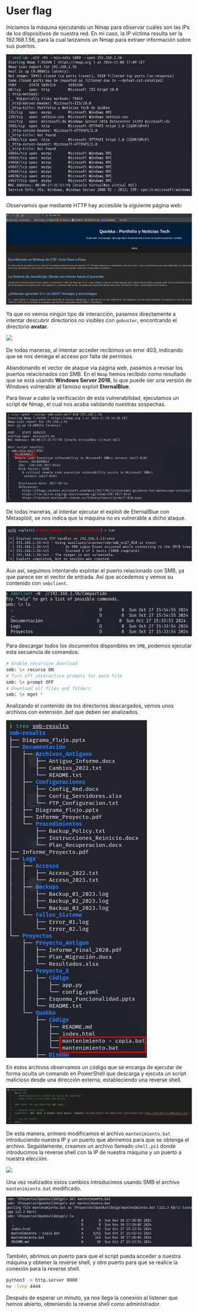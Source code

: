 # User flag

Iniciamos la máquina ejecutando un Nmap para observar cuáles son las IPs de los dispositivos de nuestra red. En mi caso, la IP víctima resulta ser la 192.168.1.56, para la cual lanzamos un Nmap para extraer información sobre sus puertos.

![](Images/nmap.png)

Observamos que mediante HTTP hay accesible la siguiente página web:

![](Images/web.png)

Ya que no vemos ningún tipo de interacción, pasamos directamente a intentar descubrir directorios no visibles con `gobuster`, encontrando el directorio **avatar**.

![](Images/evidences/Images/gobuster.png)

De todas maneras, al intentar acceder recibimos un error 403, indicando que se nos deniega el acceso por falta de permisos.

Abandonando el vector de ataque vía página web, pasamos a revisar los puertos relacionados con SMB. En el `Nmap` hemos recibido como resultado que se está usando **Windows Server 2016**, lo que puede ser una versión de Windows vulnerable al famoso exploit **EternalBlue**.

Para llevar a cabo la verificación de esta vulnerabilidad, ejecutamos un script de Nmap, el cual nos acaba validando nuestras sospechas.

![](Images/eternal-blue.png)

De todas maneras, al intentar ejecutar el exploit de EternalBlue con Metasploit, se nos indica que la máquina no es vulnerable a dicho ataque.

![](Images/no-eternal-blue.png)

Aun así, seguimos intentando explotar el puerto relacionado con SMB, ya que parece ser el vector de entrada. Así que accedemos y vemos su contenido con `smbclient`.

![](Images/smb-list.png)

Para descargar todos los documentos disponibles en `SMB`, podemos ejecutar esta secuencia de comandos:

```bash
# Enable recursive download
smb: \> recurse ON
# Turn off interactive prompts for each file
smb: \> prompt OFF
# Download all files and folders
smb: \> mget *
```

Analizando el contenido de los directorios descargados, vemos unos archivos con extensión _.bat_ que deben ser analizados.

![](Images/bats.png)

En estos archivos observamos un código que se encarga de ejecutar de forma oculta un comando en PowerShell que descarga y ejecuta un script malicioso desde una dirección externa, estableciendo una reverse shell.

![](Images/code.png)

De esta manera, primero modificamos el archivo `mantenimiento.bat` introduciendo nuestra IP y un puerto que abriremos para que se obtenga el archivo. Seguidamente, creamos un archivo llamado `shell.ps1` donde introducimos la reverse shell con la IP de nuestra máquina y un puerto a nuestra elección.

![](rev-shell.png)

Una vez realizados estos cambios introducimos usando SMB el archivo `mantenimiento.bat` modificado.

![](Images/mantenimiento.png)

También, abrimos un puerto para que el script pueda acceder a nuestra máquina y obtener la reverse shell, y otro puerto para que se realice la conexión para la reverse shell.

```bash
python3 -m http.server 8000
nv -lvnp 4444
```

Después de esperar un minuto, ya nos llega la conexión al listener que hemos abierto, obteniendo la reverse shell como administrador.
